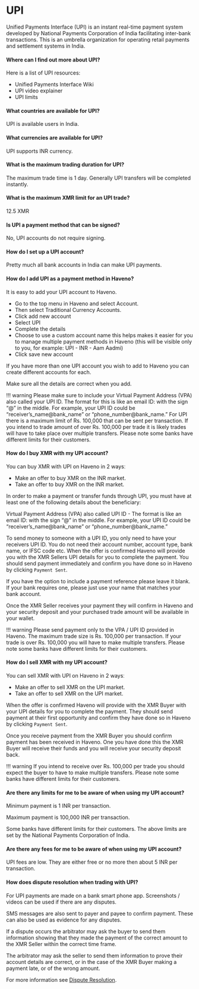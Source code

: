 # UPI

Unified Payments Interface (UPI) is an instant real-time payment system developed by National Payments Corporation of India facilitating inter-bank transactions. This is an umbrella organization for operating retail payments and settlement systems in India.

#### Where can I find out more about UPI?

Here is a list of UPI resources:

- Unified Payments Interface Wiki
- UPI video explainer
- UPI limits

#### What countries are available for UPI?

UPI is available users in India.

#### What currencies are available for UPI?

UPI supports INR currency.

#### What is the maximum trading duration for UPI?

The maximum trade time is 1 day. Generally UPI transfers will be completed instantly.

#### What is the maximum XMR limit for an UPI trade?

12.5 XMR

#### Is UPI a payment method that can be signed?

No, UPI accounts do not require signing.

#### How do I set up a UPI account?

Pretty much all bank accounts in India can make UPI payments.

#### How do I add UPI as a payment method in Haveno?

It is easy to add your UPI account to Haveno.

- Go to the top menu in Haveno and select Account.
- Then select Traditional Currency Accounts.
- Click add new account
- Select UPI
- Complete the details
- Choose to use a custom account name this helps makes it easier for you to manage multiple payment methods in Haveno (this will be visible only to you, for example: UPI - INR - Aam Aadmi)
- Click save new account

If you have more than one UPI account you wish to add to Haveno you can create different accounts for each.

Make sure all the details are correct when you add.

!!! warning
    Please make sure to include your Virtual Payment Address (VPA) also called your UPI ID. The format for this is like an email ID: with the sign “@” in the middle. For example, your UPI ID could be “receiver’s_name@bank_name” or “phone_number@bank_name.” For UPI there is a maximum limit of Rs. 100,000 that can be sent per transaction. If you intend to trade amount of over Rs. 100,000 per trade it is likely trades will have to take place over multiple transfers. Please note some banks have different limits for their customers.

#### How do I buy XMR with my UPI account?

You can buy XMR with UPI on Haveno in 2 waysː

- Make an offer to buy XMR on the INR market.
- Take an offer to buy XMR on the INR market.

In order to make a payment or transfer funds through UPI, you must have at least one of the following details about the beneficiary:

Virtual Payment Address (VPA) also called UPI ID - The format is like an email ID: with the sign “@” in the middle. For example, your UPI ID could be “receiver’s_name@bank_name” or “phone_number@bank_name.”

To send money to someone with a UPI ID, you only need to have your receivers UPI ID. You do not need their account number, account type, bank name, or IFSC code etc. When the offer is confirmed Haveno will provide you with the XMR Sellers UPI details for you to complete the payment. You should send payment immediately and confirm you have done so in Haveno by clicking `Payment Sent`.

If you have the option to include a payment reference please leave it blank. If your bank requires one, please just use your name that matches your bank account.

Once the XMR Seller receives your payment they will confirm in Haveno and your security deposit and your purchased trade amount will be available in your wallet.

!!! warning
    Please send payment only to the VPA / UPI ID provided in Haveno. The maximum trade size is Rs. 100,000 per transaction. If your trade is over Rs. 100,000 you will have to make multiple transfers. Please note some banks have different limits for their customers.

#### How do I sell XMR with my UPI account?

You can sell XMR with UPI on Haveno in 2 waysː

- Make an offer to sell XMR on the UPI market.
- Take an offer to sell XMR on the UPI market.

When the offer is confirmed Haveno will provide with the XMR Buyer with your UPI details for you to complete the payment. They should send payment at their first opportunity and confirm they have done so in Haveno by clicking `Payment Sent`.

Once you receive payment from the XMR Buyer you should confirm payment has been received in Haveno. One you have done this the XMR Buyer will receive their funds and you will receive your security deposit back.

!!! warning
    If you intend to receive over Rs. 100,000 per trade you should expect the buyer to have to make multiple transfers. Please note some banks have different limits for their customers.

#### Are there any limits for me to be aware of when using my UPI account?

Minimum payment is 1 INR per transaction.

Maximum payment is 100,000 INR per transaction.

Some banks have different limits for their customers. The above limits are set by the National Payments Corporation of India.

#### Are there any fees for me to be aware of when using my UPI account?

UPI fees are low. They are either free or no more then about 5 INR per transaction.

#### How does dispute resolution when trading with UPI?

For UPI payments are made on a bank smart phone app. Screenshots / videos can be used if there are any disputes.

SMS messages are also sent to payer and payee to confirm payment. These can also be used as evidence for any disputes.

If a dispute occurs the arbitrator may ask the buyer to send them information showing that they made the payment of the correct amount to the XMR Seller within the correct time frame.

The arbitrator may ask the seller to send them information to prove their account details are correct, or in the case of the XMR Buyer making a payment late, or of the wrong amount.

For more information see [Dispute Resolution](../dispute-resolution.md).
